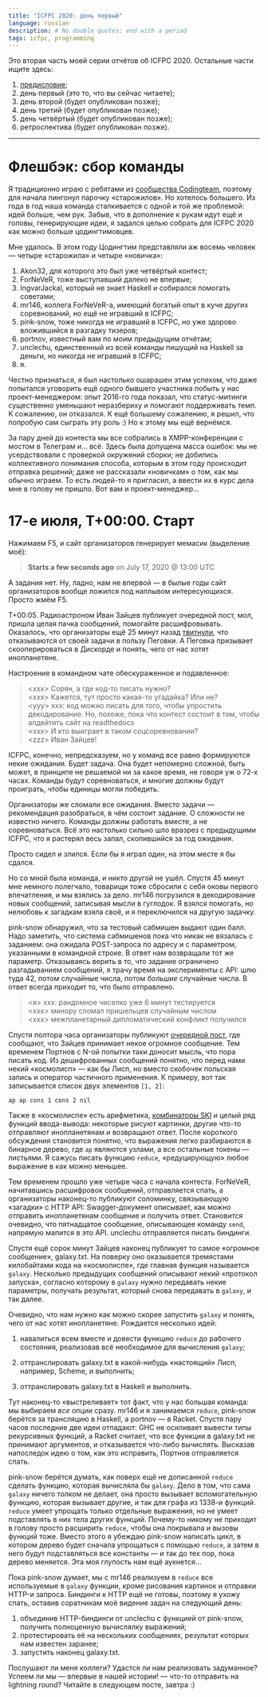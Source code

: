 ```yaml
---
title: "ICFPC 2020: день первый"
language: russian
description: # No double quotes; end with a period
tags: icfpc, programming
---
```


Это вторая часть моей серии отчётов об ICFPC 2020. Остальные части ищите здесь:

1. [предисловие][icfpc-2020-part-1];
2. день первый (это то, что вы сейчас читаете);
3. день второй (будет опубликован позже);
4. день третий (будет опубликован позже);
5. день четвёртый (будет опубликован позже);
6. ретроспектива (будет опубликован позже).

<hr />

# Флешбэк: сбор команды

Я традиционно играю с ребятами из [сообщества Codingteam][codingteam], поэтому
для начала пингонул парочку «старожилов». Но хотелось большего. Из года в год
наша команда сталкивается с одной и той же проблемой: идей больше, чем рук.
Забыв, что в дополнение к рукам идут ещё и головы, генерирующие идеи, я задался
целью собрать для ICFPC 2020 как можно больше цодингтимовцев.

Мне удалось. В этом году Цодингтим представляли аж восемь человек — четыре
«старожила» и четыре «новичка»:

1. Akon32, для которого это был уже четвёртый контест;
1. ForNeVeR, тоже выступавший далеко не впервые;
1. IngvarJackal, который не знает Haskell и собирался помогать советами;
1. mr146, коллега ForNeVeR-а, имеющий богатый опыт в куче других соревнований,
   но ещё не игравший в ICFPC;
1. pink-snow, тоже никогда не игравший в ICFPC, но уже здорово вложившийся
   в разгадку тизеров;
1. portnov, известный вам по моим предыдущим отчётам;
1. unclechu, единственный из всей команды пишущий на Haskell за деньги, но
   никогда не игравший в ICFPC;
1. я.

Честно признаться, я был настолько ошарашен этим успехом, что даже попытался
уговорить ещё одного бывшего участника побыть у нас проект-менеджером: опыт
2016-го года показал, что статус-митинги существенно уменьшают неразбериху
и помогают поддерживать темп. К сожалению, он отказался. К ещё большему
сожалению, я решил, что попробую сам сыграть эту роль :) Но к этому мы ещё
вернёмся.

За пару дней до контеста мы все собрались в XMPP-конференции с мостом
в Телеграм и… всё. Здесь была допущена масса ошибок: мы не усердствовали
с проверкой окружений сборки; не добились коллективного понимания способа,
которым в этом году происходит отправка решений; даже не рассказали «новичкам»
о том, как мы обычно играем. То есть людей-то я пригласил, а ввести их в курс
дела мне в голову не пришло. Вот вам и проект-менеджер…

# 17-е июля, T+00:00. Старт

Нажимаем F5, и сайт организаторов генерирует мемасик (выделение моё):

> **Starts a few seconds ago** on July 17, 2020 @ 13:00 UTC

А задания нет. Ну, ладно, нам не впервой — в былые годы сайт организаторов
вообще ложился под наплывом интересующихся. Просто жмём F5.

T+00:05. Радиоастроном Иван Зайцев публикует очередной пост, мол, пришла целая
пачка сообщений, помогайте расшифровывать. Оказалось, что организаторы ещё 25
минут назад [твитнули][throw-out-the-task], что отказываются от своей задачи
в пользу Пеговки. А Пеговка призывает скооперироваться в Дискорде и понять, чего
от нас хотят инопланетяне.

Настроение в командном чате обескураженное и подавленное:

> \<xxx> Сорян, а где код-то писать нужно?<br/>
> \<xxx> Кажется, тут просто какая-то угадайка? Или не?<br/>
> \<yyy> xxx: код можно писать для того, чтобы упростить декодирование. Но, похоже, пока что контест состоит в том, чтобы апдейтить сайт на readthedocs<br/>
> \<xxx> И кто выиграет в таком соцсоревновании?<br/>
> \<zzz> Иван Зайцев!

ICFPC, конечно, непредсказуем, но у команд все равно формируются некие ожидания.
Будет задача. Она будет непомерно сложной, быть может, в принципе не решаемой ни
за какое время, не говоря уж о 72-х часах. Команды будут соревноваться, и многие
должны будут проиграть, чтобы единицы могли победить.

Организаторы же сломали все ожидания. Вместо задачи — рекомендация разобраться,
в чём состоит задание. О сложности не известно ничего. Команды должны работать
вместе, а не соревноваться. Всё это настолько сильно шло вразрез с предыдущими
ICFPC, что я растерял весь запал, скопившийся за год ожидания.

Просто сидел и злился. Если бы я играл один, на этом месте я бы сдался.

Но со мной была команда, и никто другой не ушёл. Спустя 45 минут мне немного
полегчало, товарищи тоже сбросили с себя оковы первого впечатления, и мы взялись
за дело. mr146 погрузился в декодирование новых сообщений, записывая мысли
в гуглодок. Я взялся помогать, но нелюбовь к загадкам взяла своё,
и я переключился на другую задачку.

pink-snow обнаружил, что за тестовый сабмишен выдают один балл. Надо заметить,
что система сабмишенов пока что никак не вязалась с заданием: она ожидала
POST-запроса по адресу и с параметром, указанными в командной строке. В ответ
нам возвращали тот же параметр. Отказываясь верить в то, что задание ограничено
разгадыванием сообщений, я трачу время на эксперименты с API: шлю туда 42, потом
случайные числа, потом *большие* случайные числа. В ответ всегда приходит то,
что было отправлено.

> \<я> xxx: рандомное чиселко уже 6 минут тестируется<br/>
> \<xxx> минору сломал пришельцев случайным числом<br/>
> \<xxx> межпланетарный дипломатический конфликт получился

Спустя полтора часа организаторы публикуют [очередной пост][2049], где сообщают,
что Зайцев принимает некое огромное сообщение. Тем временем Портнов с N-ой
попытки таки доносит мысль, что пора писать код. Из дешифрованных сообщений
понятно, что перед нами некий «космолисп» — как бы Лисп, но вместо скобочек
польская запись и оператор частичного применения. К примеру, вот так
записывается список двух элементов `[1, 2]`:

```
ap ap cons 1 cons 2 nil
```

Также в «космолиспе» есть арифметика, [комбинаторы SKI][ski-calculus] и целый
ряд функций ввода-вывода: некоторые рисуют картинки, другие что-то отправляют
инопланетянам и возвращают ответ. После короткого обсуждения становится понятно,
что выражения легко разбираются в бинарное дерево, где `ap` являются узлами,
а все остальные токены — листьями. Я сажусь писать функцию `reduce`,
«редуцирующую» любое выражение в как можно меньшее.

Тем временем прошло уже четыре часа с начала контеста. ForNeVeR, начитавшись
расшифровок сообщений, отправляется спать, а организаторы наконец-то публикуют
соломинку, связывающую «загадки» с HTTP API: Swagger-документ описывает, как
можно отправить инопланетянам сообщение и получить ответ. Становится очевидно,
что пятнадцатое сообщение, описывающее команду `send`, напрямую мапится в это
API. unclechu отправляется писать биндинги.

Спустя ещё сорок минут Зайцев наконец публикует то самое «огромное сообщение»,
galaxy.txt. На поверку оно оказывается тремястами килобайтами кода на
«космолиспе», где главная функция называется `galaxy`. Несколько предыдущих
сообщений описывают некий «протокол запуска», согласно которому в `galaxy` нужно
передавать некие параметры, получать результат, который снова передавать
в `galaxy`, и так далее.

Очевидно, что нам нужно как можно скорее запустить `galaxy` и понять, чего от
нас хотят инопланетяне. Рождается несколько идей:

1. навалиться всем вместе и довести функцию `reduce` до рабочего состояния,
   реализовав всё необходимое для вычисления `galaxy`;

2. оттранслировать galaxy.txt в какой-нибудь «настоящий» Лисп, например, Scheme,
   и выполнить;

3. оттранслировать galaxy.txt в Haskell и выполнить.

Тут наконец-то «выстреливает» тот факт, что у нас большая команда: мы выбираем
*все* опции сразу. mr146 и я занимаемся `reduce`, pink-snow берётся за
трансляцию в Haskell, а portnov — в Racket. Спустя пару часов последние две идеи
отпадают: GHC не осиливает вывести типы рекурсивных функций, а Racket считает,
что все функции в galaxy.txt не принимают аргументов, и отказывается что-либо
вычислять. Высказав напоследок идею о том, как это исправить, Портнов
отправляется спать.

pink-snow берётся думать, как поверх ещё не дописанной `reduce` сделать функцию,
которая вычисляла бы `galaxy`. Дело в том, что сама `galaxy` ничего толком не
делает, она просто вызывает вспомогательную функцию, которая вызывает другие,
и так для графа из 1338-и функций. `reduce` умеет упрощать только отдельные
выражения, но не умеет подставлять в них тела других функций. Почему-то никому
не приходит в голову просто расширить `reduce`, чтобы она покрывала и вызовы
функций тоже. Вместо этого я убеждаю pink-snow написать цикл, в котором дерево
будет сначала упрощаться с помощью `reduce`, а затем в него будут подставляться
все константы — и так до тех пор, пока дерево меняется. Эта моя глупость нам ещё
аукнется…

Пока pink-snow думает, мы с mr146 реализуем в `reduce` все используемые
в `galaxy` функции, кроме рисования картинок и отправки HTTP-и запроса. Биндинги
к HTTP ещё не готовы, поэтому я ухожу спать, оставив соратникам моё видение
задач на следующий день:

1. объединив HTTP-биндинги от unclechu с функцией от pink-snow, получить
   полноценную вычислялку выражений;
2. протестировать её на нескольких сообщениях, результат которых нам известен
   заранее;
3. запустить наконец galaxy.txt.

Послушают ли меня коллеги? Удастся ли нам реализовать задуманное? Успеем ли мы —
впервые в нашей истории! — что-то отправить на lightning round? Читайте
в следующем посте, завтра :)

[icfpc-2020-part-1]: /posts/2020-07-22-icfpc-2020-part-1.html
    "ICFPC 2020: введение — Debiania"

[codingteam]: https://codingteam.org.ru
    "Codingteam is an open community of engineers and programmers"

[teamcity-bug]: https://github.com/icfpcontest2020/dockerfiles/issues/86
    "Submissions: pushes to \"submissions/submission\" branch trigger builds of \"submission\" branch · Issue #86 · icfpcontest2020/dockerfiles"

[throw-out-the-task]: https://twitter.com/icfpcontest2020/status/1284104337590030336

[2049]: https://icfpcontest2020.github.io/#/post/2049

[ski-calculus]: https://en.wikipedia.org/wiki/SKI_combinator_calculus
    "SKI combinator calculus — Wikipedia"
